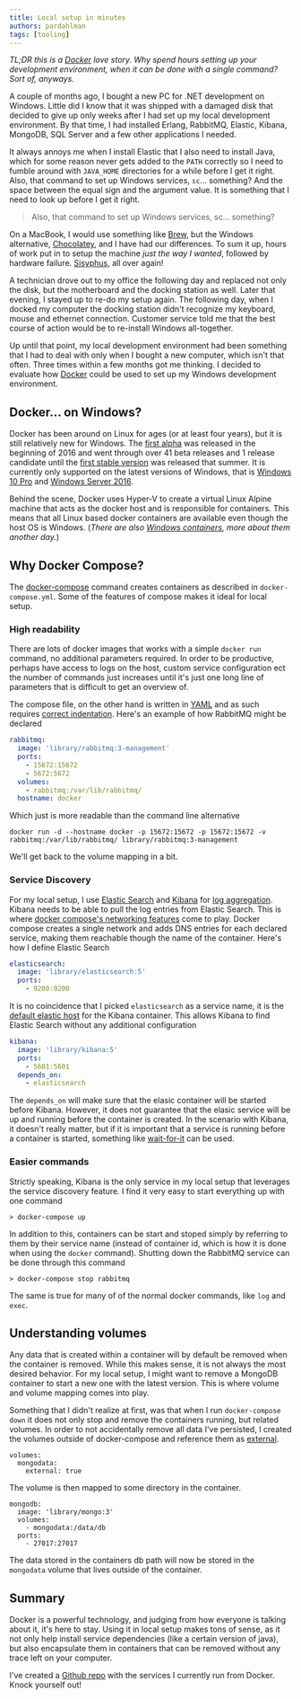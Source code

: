 ```yaml
---
title: Local setup in minutes
authors: pardahlman
tags: [tooling]
---
```


_TL;DR this is a [Docker](https://www.docker.com/) love story. Why spend hours setting up your development environment, when it can be done with a single command? Sort of, anyways._

A couple of months ago, I bought a new PC for .NET development on Windows. Little did I know that it was shipped with a damaged disk that decided to give up only weeks after I had set up my local development environment. By that time, I had installed Erlang, RabbitMQ, Elastic, Kibana, MongoDB, SQL Server and a few other applications I needed.

<!-- truncate -->

It always annoys me when I install Elastic that I also need to install Java, which for some reason never gets added to the `PATH` correctly so I need to fumble around with `JAVA_HOME` directories for a while before I get it right. Also, that command to set up Windows services, `sc`... something? And the space between the equal sign and the argument value. It is something that I need to look up before I get it right.

> Also, that command to set up Windows services, sc… something?

On a MacBook, I would use something like [Brew](https://brew.sh/), but the Windows alternative, [Chocolatey](https://chocolatey.org/), and I have had our differences. To sum it up, hours of work put in to setup the machine _just the way I wanted_, followed by hardware failure. [Sisyphus](https://en.wikipedia.org/wiki/Sisyphus), all over again!

A technician drove out to my office the following day and replaced not only the disk, but the motherboard and the docking station as well. Later that evening, I stayed up to re-do my setup again. The following day, when I docked my computer the docking station didn't recognize my keyboard, mouse and ethernet connection. Customer service told me that the best course of action would be to re-install Windows all-together.

Up until that point, my local development environment had been something that I had to deal with only when I bought a new computer, which isn't that often. Three times within a few months got me thinking. I decided to evaluate how [Docker](https://www.docker.com/) could be used to set up my Windows development environment.

## Docker... on Windows?

Docker has been around on Linux for ages (or at least four years), but it is still relatively new for Windows. The [first alpha](https://docs.docker.com/docker-for-windows/release-notes/#alpha-0-release-2016-02-09-11000-0) was released in the beginning of 2016 and went through over 41 beta releases and 1 release candidate until the [first stable version](https://docs.docker.com/docker-for-windows/release-notes/#docker-for-windows-1120-2016-07-28-stable) was released that summer. It is currently only supported on the latest versions of Windows, that is [Windows 10 Pro](https://docs.docker.com/docker-for-windows/install/#download-docker-for-windows) and [Windows Server 2016](https://www.docker.com/docker-windows-server).

Behind the scene, Docker uses Hyper-V to create a virtual Linux Alpine machine that acts as the docker host and is responsible for containers. This means that all Linux based docker containers are available even though the host OS is Windows. (_There are also [Windows containers](https://www.docker.com/microsoft), more about them another day._)

## Why Docker Compose?

The [docker-compose](https://docs.docker.com/compose/) command creates containers as described in `docker-compose.yml`. Some of the features of compose makes it ideal for local setup.

### High readability

There are lots of docker images that works with a simple `docker run` command, no additional parameters required. In order to be productive, perhaps have access to logs on the host, custom service configuration ect the number of commands just increases until it's just one long line of parameters that is difficult to get an overview of.

The compose file, on the other hand is written in [YAML](http://yaml.org/) and as such requires [correct indentation](http://www.yaml.org/spec/current.html#id2438272). Here's an example of how RabbitMQ might be declared

```yml
rabbitmq:
  image: 'library/rabbitmq:3-management'
  ports:
    - 15672:15672
    - 5672:5672
  volumes:
    - rabbitmq:/var/lib/rabbitmq/
  hostname: docker
```

Which just is more readable than the command line alternative

```
docker run -d --hostname docker -p 15672:15672 -p 15672:15672 -v rabbitmq:/var/lib/rabbitmq/ library/rabbitmq:3-management
```
We'll get back to the volume mapping in a bit.

### Service Discovery

For my local setup, I use [Elastic Search](https://www.elastic.co/products/elasticsearch) and [Kibana](https://www.elastic.co/products/kibana) for [log aggregation](./2017-01-25-making-sense-of-all-those-logs/index.md). Kibana needs to be able to pull the log entries from Elastic Search. This is where [docker compose's networking features](https://docs.docker.com/compose/networking/) come to play. Docker compose creates a single network and adds DNS entries for each declared service, making them reachable though the name of the container. Here's how I define Elastic Search

```yaml
elasticsearch:
  image: 'library/elasticsearch:5'
  ports:
    - 9200:9200
```

It is no coincidence that I picked `elasticsearch` as a service name, it is the [default elastic host](https://github.com/docker-library/kibana/blob/69daf8cf674823df85e2d48489d5c26f1c2f7d8a/5/Dockerfile#L63) for the Kibana container. This allows Kibana to find Elastic Search without any additional configuration

```yaml
kibana:
  image: 'library/kibana:5'
  ports:
    - 5601:5601
  depends_on:
    - elasticsearch
```

The `depends_on` will make sure that the elasic container will be started before Kibana. However, it does not guarantee that the elasic service will be up and running before the container is created. In the scenario with Kibana, it doesn't really matter, but if it is important that a service is running before a container is started, something like [wait-for-it](https://github.com/vishnubob/wait-for-it) can be used.

### Easier commands

Strictly speaking, Kibana is the only service in my local setup that leverages the service discovery feature. I find it very easy to start everything up with one command

```
> docker-compose up
```

In addition to this, containers can be start and stoped simply by referring to them by their service name (instead of container id, which is how it is done when using the `docker` command). Shutting down the RabbitMQ service can be done through this command

```
> docker-compose stop rabbitmq
```

The same is true for many of of the normal docker commands, like `log` and  `exec`.

## Understanding volumes

Any data that is created within a container will by default be removed when the container is removed. While this makes sense, it is not always the most desired behavior. For my local setup, I might want to remove a MongoDB container to start a new one with the latest version. This is where volume and volume mapping comes into play.

Something that I didn't realize at first, was that when I run `docker-compose down` it does not only stop and remove the containers running, but related volumes. In order to not accidentally remove all data I've persisted, I created the volumes outside of docker-compose and reference them as [external](https://docs.docker.com/compose/compose-file/#external).

```
volumes:
  mongodata:
    external: true
```

The volume is then mapped to some directory in the container.

```
mongodb:
  image: 'library/mongo:3'
  volumes:
    - mongodata:/data/db
  ports:
    - 27017:27017
```

The data stored in the containers db path will now be stored in the `mongodata` volume that lives outside of the container.

## Summary

Docker is a powerful technology, and judging from how everyone is talking about it, it's here to stay. Using it in local setup makes tons of sense, as it not only help install service dependencies (like a certain version of java), but also encapsulate them in containers that can be removed without any trace left on your computer.

I've created a [Github repo](https://github.com/pardahlman/docker-infrastructure) with the services I currently run from Docker. Knock yourself out!
